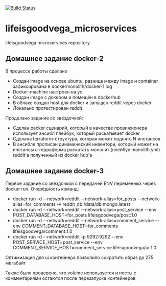 [![Build Status](https://travis-ci.com/Otus-DevOps-2020-08/lifeisgoodvega_microservices.svg?branch=master)](https://travis-ci.com/Otus-DevOps-2020-08/lifeisgoodvega_microservices)

# lifeisgoodvega_microservices
lifeisgoodvega microservices repository

## Домашнее задание docker-2
В процессе работы сделано
- Создан image на основе ubuntu, разница между image и container зафиксирована в dockermonolith/docker-1.log
- Docker-machine настроен на yc
- Создан image с докером и помещён в dockerhub
- В облаке создан host для docker и запущен reddit через docker
- Локально протестирован reddit

Проделано задание со звёздочкой:
- Сделан packer сценарий, который в качестве провижионера использует ансибл плейбук, который раскатывает docker
- Сделана terraform-структура, которая может поднять N инстансов
- В ансибле прописан динамический инвентори, который может на инстансы с терраформа раскатать монолит (плейбук monolith.yml) reddit'а полученный из docker hub'а

## Домашнее задание docker-3
Первое задание со звёздочкой с передачей ENV переменных через docker run.
Очерёдность команд:
- docker run -d --network=reddit --network-alias=for_posts --network-alias=for_comments -v reddit_db:/data/db mongo:latest
- docker run -d --network=reddit --network-alias=post_service --env POST_DATABASE_HOST=for_posts lifeisgoodvega/post:1.0
- docker run -d --network=reddit --network-alias=comment_service --env COMMENT_DATABASE_HOST=for_comments lifeisgoodvega/comment:1.0
- docker run -d --network=reddit -p 9292:9292 --env POST_SERVICE_HOST=post_service --env COMMENT_SERVICE_HOST=comment_service lifeisgoodvega/ui:1.0

Оптимизация для ui контейнера позволило сократить образ до 275 мегабайт

Также было проверено, что volume используется и посты с комментариями остаются после перезапуска контейнеров
